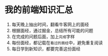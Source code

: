 # 我的前端知识汇总

1.  每天晚上抽出时间，翻看牛客网上的面经
1.  根据面经，通过掘金，总结所有可能的问题
1.  在完成的问题后面，加上``完成``字样
1.  每份面经，都记载在``看过的面经``中，避免重复阅读
1.  每日学到新知识，都要完善这份面经